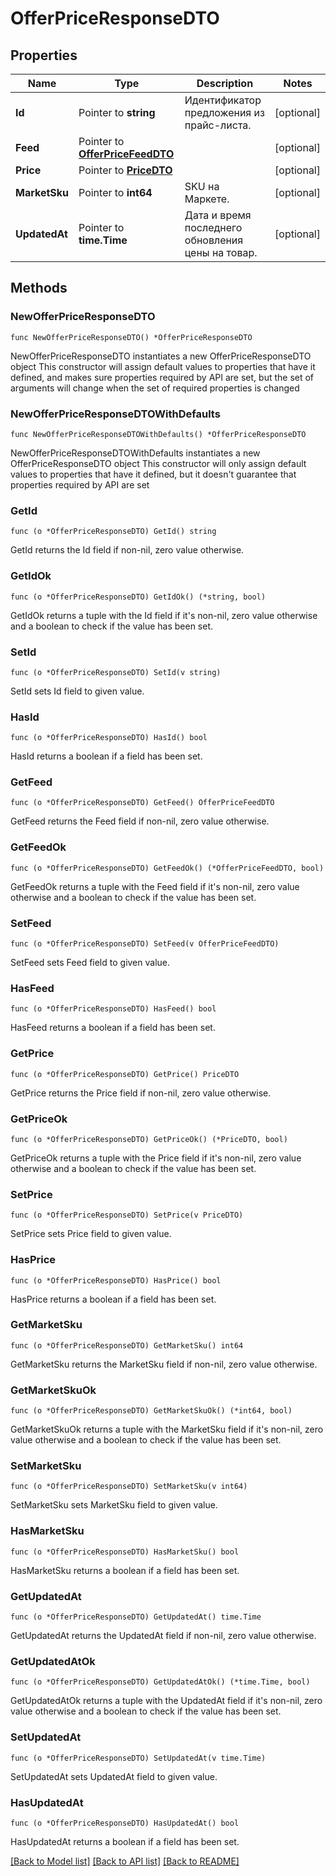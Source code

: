 # OfferPriceResponseDTO

## Properties

Name | Type | Description | Notes
------------ | ------------- | ------------- | -------------
**Id** | Pointer to **string** | Идентификатор предложения из прайс-листа. | [optional] 
**Feed** | Pointer to [**OfferPriceFeedDTO**](OfferPriceFeedDTO.md) |  | [optional] 
**Price** | Pointer to [**PriceDTO**](PriceDTO.md) |  | [optional] 
**MarketSku** | Pointer to **int64** | SKU на Маркете. | [optional] 
**UpdatedAt** | Pointer to **time.Time** | Дата и время последнего обновления цены на товар. | [optional] 

## Methods

### NewOfferPriceResponseDTO

`func NewOfferPriceResponseDTO() *OfferPriceResponseDTO`

NewOfferPriceResponseDTO instantiates a new OfferPriceResponseDTO object
This constructor will assign default values to properties that have it defined,
and makes sure properties required by API are set, but the set of arguments
will change when the set of required properties is changed

### NewOfferPriceResponseDTOWithDefaults

`func NewOfferPriceResponseDTOWithDefaults() *OfferPriceResponseDTO`

NewOfferPriceResponseDTOWithDefaults instantiates a new OfferPriceResponseDTO object
This constructor will only assign default values to properties that have it defined,
but it doesn't guarantee that properties required by API are set

### GetId

`func (o *OfferPriceResponseDTO) GetId() string`

GetId returns the Id field if non-nil, zero value otherwise.

### GetIdOk

`func (o *OfferPriceResponseDTO) GetIdOk() (*string, bool)`

GetIdOk returns a tuple with the Id field if it's non-nil, zero value otherwise
and a boolean to check if the value has been set.

### SetId

`func (o *OfferPriceResponseDTO) SetId(v string)`

SetId sets Id field to given value.

### HasId

`func (o *OfferPriceResponseDTO) HasId() bool`

HasId returns a boolean if a field has been set.

### GetFeed

`func (o *OfferPriceResponseDTO) GetFeed() OfferPriceFeedDTO`

GetFeed returns the Feed field if non-nil, zero value otherwise.

### GetFeedOk

`func (o *OfferPriceResponseDTO) GetFeedOk() (*OfferPriceFeedDTO, bool)`

GetFeedOk returns a tuple with the Feed field if it's non-nil, zero value otherwise
and a boolean to check if the value has been set.

### SetFeed

`func (o *OfferPriceResponseDTO) SetFeed(v OfferPriceFeedDTO)`

SetFeed sets Feed field to given value.

### HasFeed

`func (o *OfferPriceResponseDTO) HasFeed() bool`

HasFeed returns a boolean if a field has been set.

### GetPrice

`func (o *OfferPriceResponseDTO) GetPrice() PriceDTO`

GetPrice returns the Price field if non-nil, zero value otherwise.

### GetPriceOk

`func (o *OfferPriceResponseDTO) GetPriceOk() (*PriceDTO, bool)`

GetPriceOk returns a tuple with the Price field if it's non-nil, zero value otherwise
and a boolean to check if the value has been set.

### SetPrice

`func (o *OfferPriceResponseDTO) SetPrice(v PriceDTO)`

SetPrice sets Price field to given value.

### HasPrice

`func (o *OfferPriceResponseDTO) HasPrice() bool`

HasPrice returns a boolean if a field has been set.

### GetMarketSku

`func (o *OfferPriceResponseDTO) GetMarketSku() int64`

GetMarketSku returns the MarketSku field if non-nil, zero value otherwise.

### GetMarketSkuOk

`func (o *OfferPriceResponseDTO) GetMarketSkuOk() (*int64, bool)`

GetMarketSkuOk returns a tuple with the MarketSku field if it's non-nil, zero value otherwise
and a boolean to check if the value has been set.

### SetMarketSku

`func (o *OfferPriceResponseDTO) SetMarketSku(v int64)`

SetMarketSku sets MarketSku field to given value.

### HasMarketSku

`func (o *OfferPriceResponseDTO) HasMarketSku() bool`

HasMarketSku returns a boolean if a field has been set.

### GetUpdatedAt

`func (o *OfferPriceResponseDTO) GetUpdatedAt() time.Time`

GetUpdatedAt returns the UpdatedAt field if non-nil, zero value otherwise.

### GetUpdatedAtOk

`func (o *OfferPriceResponseDTO) GetUpdatedAtOk() (*time.Time, bool)`

GetUpdatedAtOk returns a tuple with the UpdatedAt field if it's non-nil, zero value otherwise
and a boolean to check if the value has been set.

### SetUpdatedAt

`func (o *OfferPriceResponseDTO) SetUpdatedAt(v time.Time)`

SetUpdatedAt sets UpdatedAt field to given value.

### HasUpdatedAt

`func (o *OfferPriceResponseDTO) HasUpdatedAt() bool`

HasUpdatedAt returns a boolean if a field has been set.


[[Back to Model list]](../README.md#documentation-for-models) [[Back to API list]](../README.md#documentation-for-api-endpoints) [[Back to README]](../README.md)


